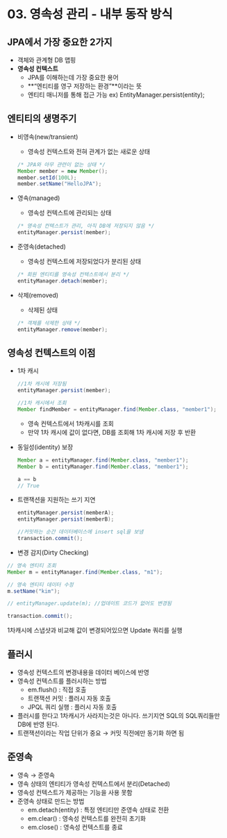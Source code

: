 # 03. 영속성 관리 - 내부 동작 방식

## JPA에서 가장 중요한  2가지

- 객체와 관계형 DB 맵핑
- **영속성 컨텍스트**
    - JPA를 이해하는데 가장 중요한 용어
    - **“엔티티를 영구 저장하는 환경”**이라는 뜻
    - 엔티티 매니저를 통해 접근 가능 ex) EntityManager.persist(entity);

## 엔티티의 생명주기

- 비영속(new/transient)
    - 영속성 컨텍스트와 전혀 관계가 없는 새로운 상태
    
    ```java
    /* JPA와 아무 관련이 없는 상태 */
    Member member = new Member();
    member.setId(100L);
    member.setName("HelloJPA");
    ```
    
- 영속(managed)
    - 영속성 컨텍스트에 관리되는 상태
    
    ```java
    /* 영속성 컨텍스트가 관리, 아직 DB에 저장되지 않음 */
    entityManager.persist(member);
    ```
    
- 준영속(detached)
    - 영속성 컨텍스트에 저장되었다가 분리된 상태
    
    ```java
    /* 회원 엔티티를 영속성 컨텍스트에서 분리 */
    entityManager.detach(member);
    ```
    
- 삭제(removed)
    - 삭제된 상태
    
    ```java
    /* 객체를 삭제한 상태 */
    entityManager.remove(member);
    ```
    

## 영속성 컨텍스트의 이점

- 1차 캐시
    
    ```java
    //1차 캐시에 저장됨
    entityManager.persist(member);
    
    //1차 캐시에서 조회
    Member findMember = entityManager.find(Member.class, "member1");
    ```
    
    - 영속 컨텍스트에서 1차캐시를 조회
    - 만약 1차 캐시에 값이 없다면, DB를 조회해 1차 캐시에 저장 후 반환
- 동일성(identity) 보장
    
    ```java
    Member a = entityManager.find(Member.class, "member1");
    Member b = entityManager.find(Member.class, "member1");
    
    a == b
    // True
    ```
    
- 트랜잭션을 지원하는 쓰기 지연
    
    ```java
    entityManager.persist(memberA);
    entityManager.persist(memberB);
    
    //커밋하는 순간 데이터베이스에 insert sql을 보냄
    transaction.commit();
    ```
    
- 변경 감지(Dirty Checking)

```java
// 영속 엔티티 조회
Member m = entityManager.find(Member.class, "m1");

// 영속 엔티티 데이터 수정
m.setName("kim");

// entityManager.update(m); //업데이트 코드가 없어도 변경됨

transaction.commit();
```

1차캐시에 스냅샷과 비교해 값이 변경되어있으면 Update 쿼리를 실행 

## 플러시

- 영속성 컨텍스트의 변경내용을 데이터 베이스에 반영
- 영속성 컨텍스트를 플러시하는 방법
    - em.flush() : 직접 호출
    - 트랜잭션 커밋 : 플러시 자동 호출
    - JPQL 쿼리 실행 : 플러시 자동 호출
- 플러시를 한다고 1차캐시가 사라지는것은 아니다. 쓰기지연 SQL의 SQL쿼리들만 DB에 반영 된다.
- 트랜잭션이라는 작업 단위가 중요 → 커밋 직전에만 동기화 하면 됨

## 준영속

- 영속 → 준영속
- 영속 상태의 엔티티가 영속성 컨텍스트에서 분리(Detached)
- 영속성 컨텍스트가 제공하는 기능을 사용 못함
- 준영속 상태로 만드는 방법
    - em.detach(entity) : 특정 엔티티만 준영속 상태로 전환
    - em.clear() : 영속성 컨텍스트를 완전히 초기화
    - em.close() : 영속성 컨텍스트를 종료